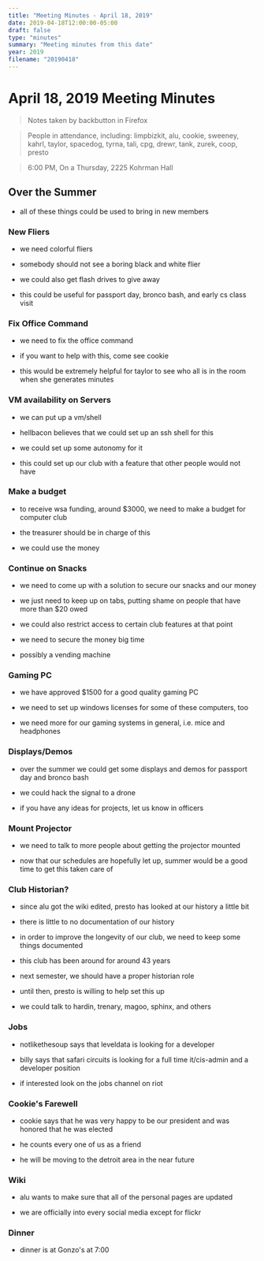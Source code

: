 ```yaml
---
title: "Meeting Minutes - April 18, 2019"
date: 2019-04-18T12:00:00-05:00
draft: false
type: "minutes"
summary: "Meeting minutes from this date"
year: 2019
filename: "20190418"
---
```


# April 18, 2019 Meeting Minutes
> Notes taken by backbutton in Firefox

> People in attendance, including: limpbizkit, alu, cookie, sweeney, kahrl, taylor, spacedog, tyrna, tali, cpg, drewr, tank, zurek, coop, presto

> 6:00 PM, On a Thursday, 2225 Kohrman Hall

## Over the Summer

* all of these things could be used to bring in new members

### New Fliers

* we need colorful fliers

* somebody should not see a boring black and white flier

* we could also get flash drives to give away

* this could be useful for passport day, bronco bash, and early cs class visit

### Fix Office Command

* we need to fix the office command

* if you want to help with this, come see cookie

* this would be extremely helpful for taylor to see who all is in the room when she generates minutes

### VM availability on Servers

* we can put up a vm/shell

* hellbacon believes that we could set up an ssh shell for this

* we could set up some autonomy for it

* this could set up our club with a feature that other people would not have

### Make a budget

* to receive wsa funding, around $3000, we need to make a budget for computer club

* the treasurer should be in charge of this

* we could use the money

### Continue on Snacks

* we need to come up with a solution to secure our snacks and our money

* we just need to keep up on tabs, putting shame on people that have more than $20 owed

* we could also restrict access to certain club features at that point

* we need to secure the money big time

* possibly a vending machine

### Gaming PC

* we have approved $1500 for a good quality gaming PC

* we need to set up windows licenses for some of these computers, too

* we need more for our gaming systems in general, i.e. mice and headphones

### Displays/Demos

* over the summer we could get some displays and demos for passport day and bronco bash

* we could hack the signal to a drone

* if you have any ideas for projects, let us know in officers

### Mount Projector

* we need to talk to more people about getting the projector mounted

* now that our schedules are hopefully let up, summer would be a good time to get this taken care of

### Club Historian?

* since alu got the wiki edited, presto has looked at our history a little bit

* there is little to no documentation of our history

* in order to improve the longevity of our club, we need to keep some things documented

* this club has been around for around 43 years

* next semester, we should have a proper historian role

* until then, presto is willing to help set this up

* we could talk to hardin, trenary, magoo, sphinx, and others

### Jobs

* notlikethesoup  says that leveldata is looking for a developer

* billy says that safari circuits is looking for a full time it/cis-admin and a developer position

* if interested look on the jobs channel on riot

### Cookie's Farewell

* cookie says that he was very happy to be our president and was honored that he was elected

* he counts every one of us as a friend

* he will be moving to the detroit area in the near future

### Wiki

* alu wants to make sure that all of the personal pages are updated

* we are officially into every social media except for flickr

### Dinner

* dinner is at Gonzo's at 7:00
